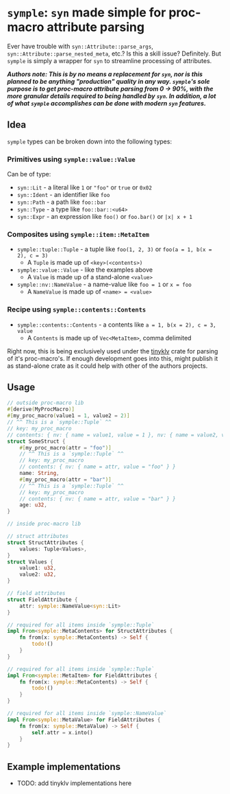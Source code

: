 # `symple`: `syn` made simple for proc-macro attribute parsing

Ever have trouble with `syn::Attribute::parse_args`, `syn::Attribute::parse_nested_meta`, etc.? Is this a skill issue? Definitely. But `symple` is simply a wrapper for `syn` to streamline processing of attributes.

***Authors note: This is by no means a replacement for `syn`, nor is this planned to be anything "production" quality in any way. `symple`'s sole purpose is to get proc-macro attribute parsing from 0 -> 90%, with the more granular details required to being handled by `syn`. In addition, a lot of what `symple` accomplishes can be done with modern `syn` features.***

## Idea

`symple` types can be broken down into the following types:

### Primitives using `symple::value::Value`

Can be of type:

* `syn::Lit` - a literal like `1` or `"foo"` or `true` or `0x02`
* `syn::Ident` - an identifier like `foo`
* `syn::Path` - a path like `foo::bar`
* `syn::Type` - a type like `foo::bar::<u64>`
* `syn::Expr` - an expression like `foo()` or `foo.bar()` or `|x| x + 1`

### Composites using `symple::item::MetaItem`

* `symple::tuple::Tuple` - a tuple like `foo(1, 2, 3)` or `foo(a = 1, b(x = 2), c = 3)`
  * A `Tuple` is made up of `<key>(<contents>)`
* `symple::value::Value` - like the examples above
  * A `Value` is made up of a stand-alone `<value>`
* `symple::nv::NameValue` - a name-value like `foo = 1` or `x = foo`
  * A `NameValue` is made up of `<name> = <value>`

### Recipe using `symple::contents::Contents`

* `symple::contents::Contents` - a contents like `a = 1, b(x = 2), c = 3, value`
  * A `Contents` is made up of `Vec<MetaItem>`, comma delimited

Right now, this is being exclusively used under the [tinyklv](https://crates.io/crates/tinyklv) crate
for parsing of it's proc-macro's. If enough development goes into this, might publish it as stand-alone crate as it could help with other of the authors projects.

## Usage

```rust ignore
// outside proc-macro lib
#[derive(MyProcMacro)]
#[my_proc_macro(value1 = 1, value2 = 2)]
// ^^ This is a `symple::Tuple` ^^
// key: my_proc_macro
// contents: { nv: { name = value1, value = 1 }, nv: { name = value2, value = 2 } }
struct SomeStruct {
    #[my_proc_macro(attr = "foo")]
    // ^^ This is a `symple::Tuple` ^^
    // key: my_proc_macro
    // contents: { nv: { name = attr, value = "foo" } }
    name: String,
    #[my_proc_macro(attr = "bar")]
    // ^^ This is a `symple::Tuple` ^^
    // key: my_proc_macro
    // contents: { nv: { name = attr, value = "bar" } }
    age: u32,
}
```

```rust ignore
// inside proc-macro lib

// struct attributes
struct StructAttributes {
    values: Tuple<Values>,
}
struct Values {
    value1: u32,
    value2: u32,
}

// field attributes
struct FieldAttribute {
    attr: symple::NameValue<syn::Lit>
}

// required for all items inside `symple::Tuple`
impl From<symple::MetaContents> for StructAttributes {
    fn from(x: symple::MetaContents) -> Self {
        todo!()
    }
}

// required for all items inside `symple::Tuple`
impl From<symple::MetaItem> for FieldAttributes {
    fn from(x: symple::MetaContents) -> Self {
        todo!()
    }
}

// required for all items inside `symple::NameValue`
impl From<symple::MetaValue> for FieldAttributes {
    fn from(x: symple::MetaValue) -> Self {
        self.attr = x.into()
    }
}
```

## Example implementations

* TODO: add tinyklv implementations here
